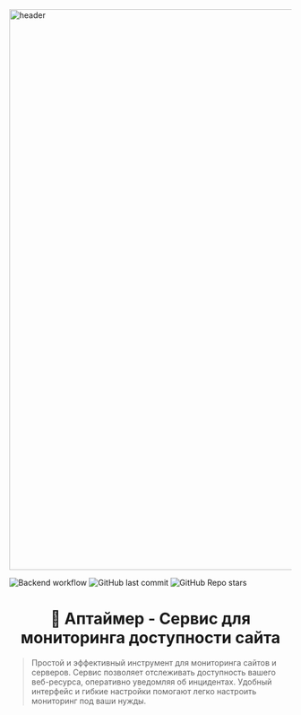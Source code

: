 <img width="1000" alt="header" src="https://github.com/user-attachments/assets/60276992-11c0-46f5-a767-c703faad5995">

![Backend workflow](https://github.com/maksimv0202/uptime-tracker/actions/workflows/backend.yml/badge.svg)
![GitHub last commit](https://img.shields.io/github/last-commit/maksimv0202/uptime-tracker)
![GitHub Repo stars](https://img.shields.io/github/stars/maksimv0202/uptime-tracker)

# <center>🐙 Аптаймер - Сервис для мониторинга доступности сайта </center>

> Простой и эффективный инструмент для мониторинга сайтов и серверов.
> Сервис позволяет отслеживать доступность вашего веб-ресурса,
> оперативно уведомляя об инцидентах.
> Удобный интерфейс и гибкие настройки помогают
> легко настроить мониторинг под ваши нужды.
